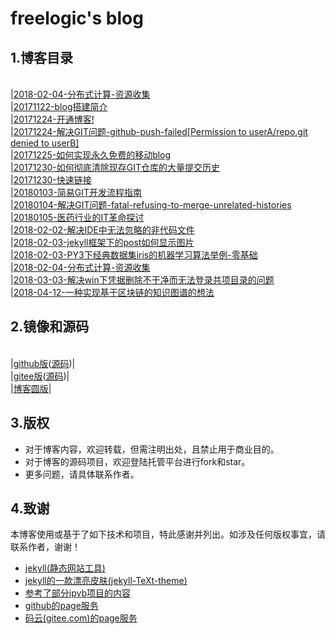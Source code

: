 # freelogic's blog

## 1.博客目录
<br>|[2018-02-04-分布式计算-资源收集](./_posts/2018-02-04-分布式计算-资源收集.md)
<br>|[20171122-blog搭建简介](./_posts/2017-11-22-blog搭建简介.md)
<br>|[20171224-开通博客!](./_posts/2017-12-24-开通博客.md)
<br>|[20171224-解决GIT问题-github-push-failed[Permission to userA/repo.git denied to userB]](./_posts/2017-12-24-解决GIT问题-github-push-failed-Permission-to-userA-repogit-denied-to-userB.md)
<br>|[20171225-如何实现永久免费的移动blog](./_posts/2017-12-25-如何实现永久免费的移动blog.md)
<br>|[20171230-如何彻底清除现存GIT仓库的大量提交历史](./_posts/2017-12-30-如何彻底清除显存GIT仓库的大量提交历史.md)
<br>|[20171230-快速链接](./_posts/2017-12-30-快速链接.md)
<br>|[20180103-简易GIT开发流程指南](./_posts/2018-01-03-简易GIT流程.md)
<br>|[20180104-解决GIT问题-fatal-refusing-to-merge-unrelated-histories](./_posts/2018-01-04-解决GIT问题-fatal-refusing-to-merge-unrelated-histories.md)
<br>|[20180105-医药行业的IT革命探讨](./_posts/2018-01-05-医药行业的IT革命探讨.md)
<br>|[2018-02-02-解决IDE中无法忽略的非代码文件](./_posts/2018-02-02-解决IDE中无法忽略的非代码文件.md)
<br>|[2018-02-03-jekyll框架下的post如何显示图片](./_posts/2018-02-03-jekyll框架下的post如何显示图片.md)
<br>|[2018-02-03-PY3下经典数据集iris的机器学习算法举例-零基础](./_posts/2018-02-03-PY3下经典数据集iris的机器学习算法举例-零基础.md)
<br>|[2018-02-04-分布式计算-资源收集](./_posts/2018-02-04-分布式计算-资源收集.md)
<br>|[2018-03-03-解决win下凭据删除不干净而无法登录共项目录的问题](./_posts/2018-03-03-解决win下凭据删除不干净而无法登录共项目录的问题.md)
<br>|[2018-04-12-一种实现基于区块链的知识图谱的想法](./_posts/2018-04-12-一种实现基于区块链的知识图谱的想法.md)



## 2.镜像和源码
<br>|[github版](https://freelogic.github.io/)([源码](https://github.com/freelogic/freelogic.github.io))|
<br>|[gitee版](https://freelogic.gitee.io/webpost/)([源码](https://gitee.com/freelogic/webpost))|
<br>|[博客圆版](http://www.cnblogs.com/taichu/)|

## 3.版权
* 对于博客内容，欢迎转载，但需注明出处，且禁止用于商业目的。
* 对于博客的源码项目，欢迎登陆托管平台进行fork和star。
* 更多问题，请具体联系作者。

## 4.致谢
本博客使用或基于了如下技术和项目，特此感谢并列出。如涉及任何版权事宜，请联系作者，谢谢！
* [jekyll(静态网站工具)](http://jekyll.com.cn/docs/home/)
* [jekyll的一款漂亮皮肤(jekyll-TeXt-theme)](https://gitee.com/zcxv/jekyll-TeXt-theme)
* [参考了部分ipvb项目的内容](https://gitee.com/ipvb/ipvb)
* [github的page服务](https://pages.github.com/)
* [码云(gitee.com)的page服务](http://git.mydoc.io/?t=154714)


